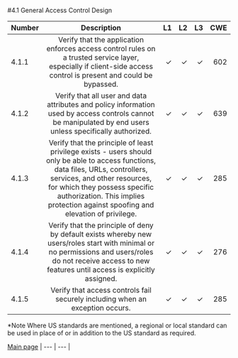 #4.1 General Access Control Design


| Number       | Description     | L1    		| L2         | L3 		   | CWE		|
| :------------- | :----------: | -----------: | -----------:|-----------:| -----------:|
| 4.1.1 | Verify that the application enforces access control rules on a trusted service layer, especially if client-side access control is present and could be bypassed.  | ✓	 | ✓   | ✓   | 602 |
| 4.1.2 | Verify that all user and data attributes and policy information used by access controls cannot be manipulated by end users unless specifically authorized. | ✓  | ✓   | ✓   |639 |
| 4.1.3 | Verify that the principle of least privilege exists - users should only be able to access functions, data files, URLs, controllers, services, and other resources, for which they possess specific authorization. This implies protection against spoofing and elevation of privilege. | ✓ 	 | ✓   | ✓   | 285 |
| 4.1.4 | Verify that the principle of deny by default exists whereby new users/roles start with minimal or no permissions and users/roles do not receive access to new features until access is explicitly assigned. | ✓	 | ✓   | ✓   | 276|
| 4.1.5 | Verify that access controls fail securely including when an exception occurs. | ✓	 | ✓   | ✓   |285 |

*Note
Where US standards are mentioned, a regional or local standard can be used in place of or in addition to the US standard as required.

[Main page](../README.md) 
| --- | --- |

